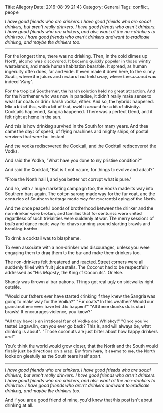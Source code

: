 Title: Allegory
Date: 2016-08-09 21:43
Category: General
Tags: conflict, people

*I have good friends who are drinkers. I have good friends who are social 
drinkers, but aren't really drinkers. I have good friends who aren't drinkers.
I have good friends who are drinkers, and also want all the non-drinkers to 
drink too. I have good friends who aren't drinkers and want to eradicate 
drinking, and maybe the drinkers too.*

---

For the longest time, there was no drinking. Then, in the cold climes up North,
alcohol was discovered. It became quickly popular in those wintry wastelands, 
and made human habitation bearable. It spread, as human ingenuity often does,
far and wide. It even made it down here, to the sunny South, where the juices 
and nectars had held sway, where the coconut was indeed *'King'*.

For the tropical Southerner, the harsh solution held no great attraction. And 
for the Northener who was now in paradise, it didn't really make sense to wear
fur coats or drink harsh vodka, either. And so, the hybrids happened. Mix a bit
of this, with a bit of that, swirl it around for a bit of divinity. Cocktails 
happened, Sangria happened. There was a perfect blend, and it felt right at 
home in the sun.

And this is how drinking survived in the South for many years. And then came 
the days of speed, of flying machines and mighty ships, of postal services
that were but instant.

And the vodka rediscovered the Cocktail, and the Cocktail rediscovered the 
Vodka.

And said the Vodka, "What have you done to my pristine condition?"

And said the Cocktail, "But is it not nature, for things to evolve and adapt?"

"From the North hail I, and you better not corrupt what is pure."

And so, with a huge marketing campaign too, the Vodka made its way into 
Southern bars again. The cotton sarong made way for the fur coat, and the 
centuries of Southern heritage made way for reverential aping of the North.

And the once peaceful bonds of brotherhood between the drinker and the 
non-drinker were broken, and families that for centuries were united regardless
of such trivialities were suddenly at war. The merry sessions of *baila* and 
dance made way for chavs running around starting brawls and breaking bottles.

To drink a cocktail was to blaspheme.

To even associate with a non-drinker was discouraged, unless you were engaging
them to drag them to the bar and make them drinkers too.

The non-drinkers felt threatened and reacted. Street corners were all suddenly 
filled with fruit juice stalls. The Coconut had to be respectfully addressed 
as "His *Majesty*, the King of Coconuts". Or else.

Shandy was thrown at bar patrons. Things got real ugly on sidewalks right 
outside.

"Would our fathers ever have started drinking if they knew the Sangria was 
going to make way for the Vodka?" "Fur coats? In this weather? Would our 
grandmothers ever have let this happen?" "All these drunks do is start brawls! 
It encourages violence, you know?"

"All they have is an irrational fear of Vodka and Whiskey!" "Once you've tasted
Lagavulin, can you ever go back? This is, and will always be, what drinking is
about". "Those coconuts are just bitter about how happy drinkers are!"

You'd think the world would grow closer, that the North and the South would 
finally just be directions on a map. But from here, it seems to me, the North
looks on gleefully as the South tears itself apart.

---

*I have good friends who are drinkers. I have good friends who are social 
drinkers, but aren't really drinkers. I have good friends who aren't drinkers.
I have good friends who are drinkers, and also want all the non-drinkers to 
drink too. I have good friends who aren't drinkers and want to eradicate 
drinking, and maybe the drinkers too.*

And if you are a good friend of mine, you'd know that this post isn't about 
drinking at all.